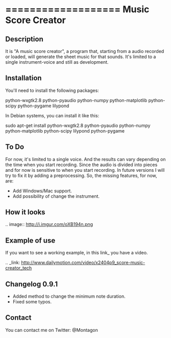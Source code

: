 ===================
Music Score Creator
===================

Description
-----------

It is "A music score creator", a program that, starting from a audio recorded or loaded, will generate the sheet music for that sounds. It's limited to a single instrument-voice and still as development.

Installation
------------
You'll need to install the following packages:

python-wxgtk2.8
python-pyaudio
python-numpy
python-matplotlib
python-scipy
python-pygame
lilypond

In Debian systems, you can install it like this:

sudo apt-get install python-wxgtk2.8 python-pyaudio python-numpy python-matplotlib python-scipy lilypond python-pygame

To Do
-----

For now, it's limited to a single voice. And the results can vary depending on the time when you start recording. Since the audio is divided into pieces and for now is sensitive to when you start recording. In future versions I will try to fix it by adding a preprocessing. So, the missing features, for now, are:

- Add Windows/Mac support.
- Add possibility of change the instrument.

How it looks
------------
.. image:: http://i.imgur.com/oXB194n.png

Example of use
--------------

If you want to see a working example, in this link_ you have a video.

.. _link: http://www.dailymotion.com/video/x2404p9_score-music-creator_tech

Changelog 0.9.1
---------------

- Added method to change the minimum note duration.
- Fixed some typos. 

Contact
-------

You can contact me on Twitter: @Montagon
